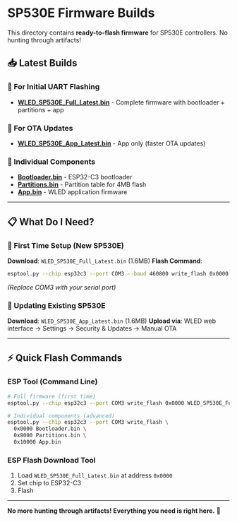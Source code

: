 # SP530E Firmware Builds

This directory contains **ready-to-flash firmware** for SP530E controllers. No hunting through artifacts!

## 📥 Latest Builds

### 🚀 For Initial UART Flashing
- **[WLED_SP530E_Full_Latest.bin](./latest/WLED_SP530E_Full_Latest.bin)** - Complete firmware with bootloader + partitions + app

### 🔄 For OTA Updates  
- **[WLED_SP530E_App_Latest.bin](./latest/WLED_SP530E_App_Latest.bin)** - App only (faster OTA updates)

### 🔧 Individual Components
- **[Bootloader.bin](./latest/Bootloader.bin)** - ESP32-C3 bootloader
- **[Partitions.bin](./latest/Partitions.bin)** - Partition table for 4MB flash
- **[App.bin](./latest/App.bin)** - WLED application firmware

---

## 📋 What Do I Need?

### 🔌 First Time Setup (New SP530E)
**Download**: `WLED_SP530E_Full_Latest.bin` (1.6MB)
**Flash Command**:
```bash
esptool.py --chip esp32c3 --port COM3 --baud 460800 write_flash 0x0000 WLED_SP530E_Full_Latest.bin
```
*(Replace COM3 with your serial port)*

### 🔄 Updating Existing SP530E  
**Download**: `WLED_SP530E_App_Latest.bin` (1.6MB)
**Upload via**: WLED web interface → Settings → Security & Updates → Manual OTA

---

## ⚡ Quick Flash Commands

### ESP Tool (Command Line)
```bash
# Full firmware (first time)
esptool.py --chip esp32c3 --port COM3 write_flash 0x0000 WLED_SP530E_Full_Latest.bin

# Individual components (advanced)
esptool.py --chip esp32c3 --port COM3 write_flash \
  0x0000 Bootloader.bin \
  0x8000 Partitions.bin \
  0x10000 App.bin
```

### ESP Flash Download Tool
1. Load `WLED_SP530E_Full_Latest.bin` at address `0x0000`
2. Set chip to ESP32-C3
3. Flash

---

**No more hunting through artifacts! Everything you need is right here.** 🎯